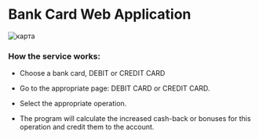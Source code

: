 # Bank Card Web Application
![карта](https://github.com/am9999072080/My-Bank/assets/127240321/fec82254-2f19-4771-9497-4a075612cd0f)

### How the service works:

* Choose a bank card, DEBIT or CREDIT CARD

* Go to the appropriate page: DEBIT CARD or CREDIT CARD.

* Select the appropriate operation.

* The program will calculate the increased cash-back or bonuses for this operation and credit them to the account.
